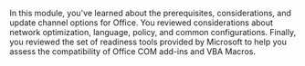 In this module, you've learned about the prerequisites, considerations, and update channel options for Office. You reviewed considerations about  network optimization, language, policy, and common configurations. Finally, you reviewed the set of readiness tools provided by Microsoft to help you assess the compatibility of Office COM add-ins and VBA Macros.
